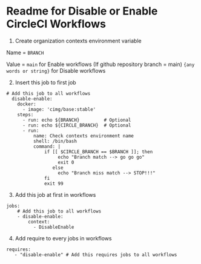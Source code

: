# Readme for Disable or Enable CircleCI Workflows
1. Create organization contexts environment variable 

  Name  = ` BRANCH `
  
  Value = ` main ` for Enable workflows (If github repository branch = main)
          ` {any words or string} ` for Disable workflows

2. Insert this job to first job

```
# Add this job to all workflows
  disable-enable:
    docker:
      - image: 'cimg/base:stable'
    steps:
      - run: echo ${BRANCH}         # Optional
      - run: echo ${CIRCLE_BRANCH}  # Optional
      - run:
          name: Check contexts environment name
          shell: /bin/bash
          command: |
              if [[ $CIRCLE_BRANCH == $BRANCH ]]; then
                   echo "Branch match --> go go go"
                   exit 0
                 else 
                   echo "Branch miss match --> STOP!!!"
              fi
              exit 99
```

3. Add this job at first in workflows

```
jobs:
    # Add this job to all workflows
    - disable-enable:
        context:
          - DisableEnable
```

4. Add require to every jobs in workflows

```
requires:
   - "disable-enable" # Add this requires jobs to all workflows
```
